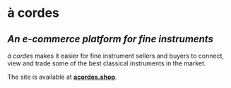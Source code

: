 # à cordes

## _An e-commerce platform for fine instruments_

_à cordes_ makes it easier for fine instrument sellers and buyers to connect, view and trade some of the best classical instruments in the market.

The site is available at **[acordes.shop](http://acordes.store)**.
